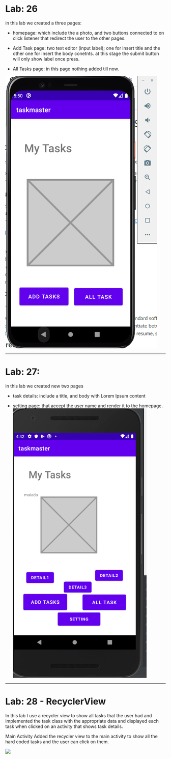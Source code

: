 # Lab: 26

in this lab we created a three pages:

- homepage: which include the a photo, and two buttons connected to on click listener that redirect the user to the other pages.
- Add Task page: two text editor (input label); one for insert title and the other one for insert the body conetnts. at this stage the submit button will only show label once press.

- All Tasks page: in this page nothing added till now.

  
<!-- ![](./screenshots/lab26.png) -->
![](lab26.png)

-------------------------------------------------------------------------------
# Lab: 27:
in this lab we created new two pages 
- task details: include a title, and body with Lorem Ipsum content 

- setting page: that accept the user name and render it to the homepage.
![](lab27.png)

-----------------------------------------------------------------------------------------
# Lab: 28 - RecyclerView
In this lab I use a recycler view to show all tasks that the user had and implemented the task class with the appropriate data and displayed each task when clicked on an activity that shows task details.

Main Activity Added the recycler view to the main activity to show all the hard coded tasks and the user can click on them.

![](lab-28)